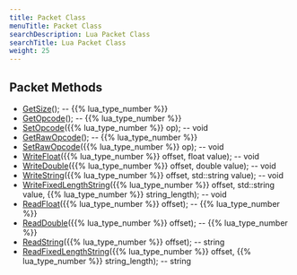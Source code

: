 ```yaml
---
title: Packet Class
menuTitle: Packet Class
searchDescription: Lua Packet Class
searchTitle: Lua Packet Class
weight: 25
---
```


## Packet Methods
- [GetSize](getsize)(); -- {{% lua_type_number %}}
- [GetOpcode](getopcode)(); -- {{% lua_type_number %}}
- [SetOpcode](setopcode)({{% lua_type_number %}} op); -- void
- [GetRawOpcode](getrawopcode)(); -- {{% lua_type_number %}}
- [SetRawOpcode](setrawopcode)({{% lua_type_number %}} op); -- void
- [WriteFloat](writefloat)({{% lua_type_number %}} offset, float value); -- void
- [WriteDouble](writedouble)({{% lua_type_number %}} offset, double value); -- void
- [WriteString](writestring)({{% lua_type_number %}} offset, std::string value); -- void
- [WriteFixedLengthString](writefixedlengthstring)({{% lua_type_number %}} offset, std::string value, {{% lua_type_number %}} string_length); -- void
- [ReadFloat](readfloat)({{% lua_type_number %}} offset); -- {{% lua_type_number %}}
- [ReadDouble](readdouble)({{% lua_type_number %}} offset); -- {{% lua_type_number %}}
- [ReadString](readstring)({{% lua_type_number %}} offset); -- string
- [ReadFixedLengthString](readfixedlengthstring)({{% lua_type_number %}} offset, {{% lua_type_number %}} string_length); -- string
